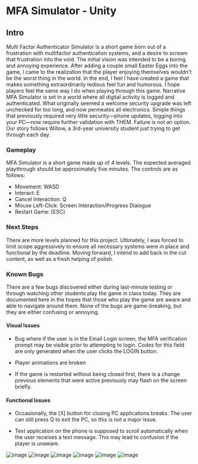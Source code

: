 # MFA Simulator - Unity 

## Intro
Multi Factor Authenticator Simulator is a short game born out of a frustration with multifactor
authentication systems, and a desire to scream that frustration into the void.
The initial vision was intended to be a boring and annoying experience. After adding a couple
small Easter Eggs into the game, I came to the realization that the player enjoying themselves
wouldn't be the worst thing in the world. In the end, I feel I have created a game that makes
something extraordinarily tedious feel fun and humorous. I hope players feel the same way I do
when playing through this game.
Narrative
MFA Simulator is set in a world where all digital activity is logged and authenticated. What
originally seemed a welcome security upgrade was left unchecked for too long, and now
permeates all electronics. Simple things that previously required very little security—phone
updates, logging into your PC—now require further validation with THEM. Failure is not an
option. Our story follows Willow, a 3rd-year university student just trying to get through each
day.
### Gameplay
MFA Simulator is a short game made up of 4 levels. The expected averaged playthrough should
be approximately five minutes.
The controls are as follows:
- Movement: WASD
- Interact: E
- Cancel Interaction: Q
- Mouse Left-Click: Screen Interaction/Progress Dialogue
- Restart Game: [ESC]
  
### Next Steps

There are more levels planned for this project. Ultimately, I was forced to limit scope
aggressively to ensure all necessary systems were in place and functional by the deadline.
Moving forward, I intend to add back in the cut content, as well as a fresh helping of polish. 

### Known Bugs

There are a few bugs discovered either during last-minute testing or through watching other
students play the game in class today. They are documented here in the hopes that those who
play the game are aware and able to navigate around them. None of the bugs are game-breaking,
but they are either confusing or annoying.

#### Visual Issues

- Bug where if the user is in the Email Login screen, the MFA verification prompt may be
visible prior to attempting to login. Codes for this field are only generated when the user
clicks the LOGIN button.

- Player animations are broken

- If the game is restarted without being closed first, there is a change previous elements
that were active previously may flash on the screen briefly.

#### Functional Issues
- Occasionally, the [X] button for closing PC applications breaks. The user can still press Q
to exit the PC, so this is not a major issue.

- Text application on the phone is supposed to scroll automatically when the user receives a
text message. This may lead to confusion if the player is unaware.

![image](https://github.com/user-attachments/assets/dc885f13-7442-40be-9e95-c1ceab0e73c1)
![image](https://github.com/user-attachments/assets/db1c5461-2ecd-47b1-b8e2-142b03838235)
![image](https://github.com/user-attachments/assets/7a69a2ea-5e0d-469e-ac6f-9fe4e7eae40d)
![image](https://github.com/user-attachments/assets/8790c9ca-ac25-4384-8c4c-264075cd861b)
![image](https://github.com/user-attachments/assets/c65e9fed-0186-4c10-a975-bcd7001e03d9)
![image](https://github.com/user-attachments/assets/a7778fce-5b67-4694-a871-7713ef583cee)
